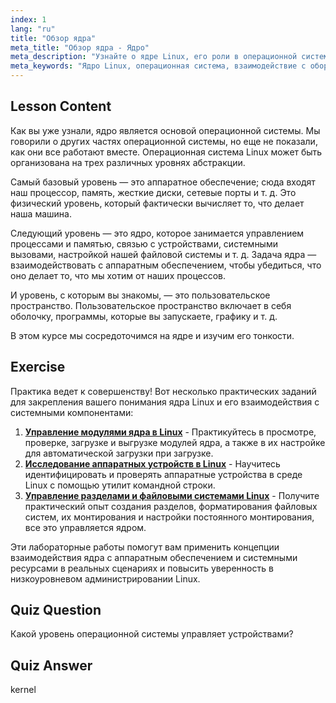 ```yaml
---
index: 1
lang: "ru"
title: "Обзор ядра"
meta_title: "Обзор ядра - Ядро"
meta_description: "Узнайте о ядре Linux, его роли в операционной системе и о том, как оно взаимодействует с аппаратным обеспечением и пользовательским пространством. Изучите основные компоненты ОС."
meta_keywords: "Ядро Linux, операционная система, взаимодействие с оборудованием, пользовательское пространство, учебник по Linux, руководство для начинающих"
---
```


## Lesson Content

Как вы уже узнали, ядро является основой операционной системы. Мы говорили о других частях операционной системы, но еще не показали, как они все работают вместе. Операционная система Linux может быть организована на трех различных уровнях абстракции.

Самый базовый уровень — это аппаратное обеспечение; сюда входят наш процессор, память, жесткие диски, сетевые порты и т. д. Это физический уровень, который фактически вычисляет то, что делает наша машина.

Следующий уровень — это ядро, которое занимается управлением процессами и памятью, связью с устройствами, системными вызовами, настройкой нашей файловой системы и т. д. Задача ядра — взаимодействовать с аппаратным обеспечением, чтобы убедиться, что оно делает то, что мы хотим от наших процессов.

И уровень, с которым вы знакомы, — это пользовательское пространство. Пользовательское пространство включает в себя оболочку, программы, которые вы запускаете, графику и т. д.

В этом курсе мы сосредоточимся на ядре и изучим его тонкости.

## Exercise

Практика ведет к совершенству! Вот несколько практических заданий для закрепления вашего понимания ядра Linux и его взаимодействия с системными компонентами:

1. **[Управление модулями ядра в Linux](https://labex.io/ru/labs/comptia-manage-kernel-modules-in-linux-590865)** - Практикуйтесь в просмотре, проверке, загрузке и выгрузке модулей ядра, а также в их настройке для автоматической загрузки при загрузке.
2. **[Исследование аппаратных устройств в Linux](https://labex.io/ru/labs/comptia-explore-hardware-devices-in-linux-590861)** - Научитесь идентифицировать и проверять аппаратные устройства в среде Linux с помощью утилит командной строки.
3. **[Управление разделами и файловыми системами Linux](https://labex.io/ru/labs/comptia-manage-linux-partitions-and-filesystems-590845)** - Получите практический опыт создания разделов, форматирования файловых систем, их монтирования и настройки постоянного монтирования, все это управляется ядром.

Эти лабораторные работы помогут вам применить концепции взаимодействия ядра с аппаратным обеспечением и системными ресурсами в реальных сценариях и повысить уверенность в низкоуровневом администрировании Linux.

## Quiz Question

Какой уровень операционной системы управляет устройствами?

## Quiz Answer

kernel
